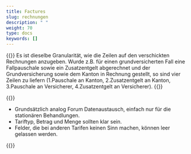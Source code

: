 ```yaml
---
title: Factures 
slug: rechnungen
description: " "
weight: 70
type: docs
keywords: []
---
```


{{<collapsible title="Wird für jede gestellte Rechnung - und jedes Zusatzentgelt - eine Zeile exportiert?">}}
Es ist dieselbe Granularität, wie die Zeilen auf den verschickten Rechnungen anzugeben. Wurde z.B. für einen grundversicherten Fall eine Fallpauschale sowie ein Zusatzentgelt abgerechnet und der Grundversicherung sowie dem Kanton in Rechnung gestellt, so sind vier Zeilen zu liefern (1.Pauschale an Kanton, 2.Zusatzentgelt an Kanton, 3.Pauschale an Versicherer, 4.Zusatzentgelt an Versicherer).
{{</collapsible>}}

{{<collapsible title="Wie werden die entsprechenden Felder ausgefüllt für Rechnungen, die nicht über SwissDRG, TARPSY oder ST Reha abgerechnet werden?">}}
<ul>
<li>	Grundsätzlich analog Forum Datenaustausch, einfach nur für die stationären Behandlungen. </li>
<li>	Tariftyp, Betrag und Menge sollten klar sein. </li>
<li>	Felder, die bei anderen Tarifen keinen Sinn machen, können leer gelassen werden. </li>
</ul>
{{</collapsible>}}
